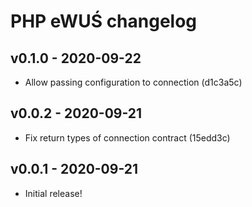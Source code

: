 # PHP eWUŚ changelog

## v0.1.0 - 2020-09-22

* Allow passing configuration to connection (d1c3a5c)

## v0.0.2 - 2020-09-21

* Fix return types of connection contract (15edd3c)

## v0.0.1 - 2020-09-21

* Initial release!